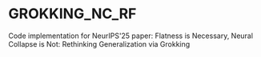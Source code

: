 # GROKKING_NC_RF
Code implementation for NeurIPS'25 paper: Flatness is Necessary, Neural Collapse is Not: Rethinking Generalization via Grokking
